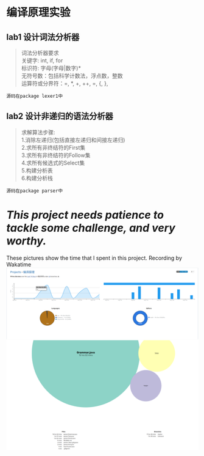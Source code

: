 # 编译原理实验
## lab1 设计词法分析器
> 词法分析器要求<br>
    关键字: int, if, for<br>
    标识符: 字母(字母|数字)*<br>
    无符号数：包括科学计数法，浮点数，整数<br>
    运算符或分界符：=, *, +, ++, =, {, },<br>

```
源码在package lexer1中
```

## lab2 设计非递归的语法分析器
> 求解算法步骤:<br>
> 1.消除左递归(包括直接左递归和间接左递归)<br> 
> 2.求所有非终结符的First集<br> 
> 3.求所有非终结符的Follow集<br>
> 4.求所有候选式的Select集  
> 5.构建分析表  
> 6.构建分析栈  

```
源码在package parser中
```

# *This project needs patience to tackle some challenge, and very worthy.*
These pictures show the time that I spent in this project. Recording by Wakatime
![这是wakatime记录的时间](resource/timeRecordOfParser.png "wakatime")
![这是wakatime记录的时间](resource/timeRecordOfParser2.png "wakatime")





